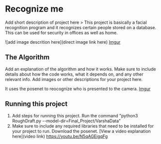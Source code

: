 # Recognize me

 Add short description of project here > 
 This project is basically a facial recognition program and it recognizes certain people stored on a database. This can be used for security in offices as well as home. 

![add image descrition here](direct image link here)
[Imgur](https://imgur.com/T1x2lwA)

## The Algorithm

Add an explanation of the algorithm and how it works. Make sure to include details about how the code works, what it depends on, and any other relevant info. Add images or other descriptions for your project here. 

It uses the posenet to reocognize who is presented to the camera.
[Imgur](https://imgur.com/LIEEMk0)


## Running this project

1. Add steps for running this project.
Run the command "python3 RoughDraft.py --model-dir=Final_Project/VarshaData"
2. Make sure to include any required libraries that need to be installed for your project to run.
Download the posenet. 
[View a video explanation here](video link)
https://youtu.be/N5qAGEigqFg

